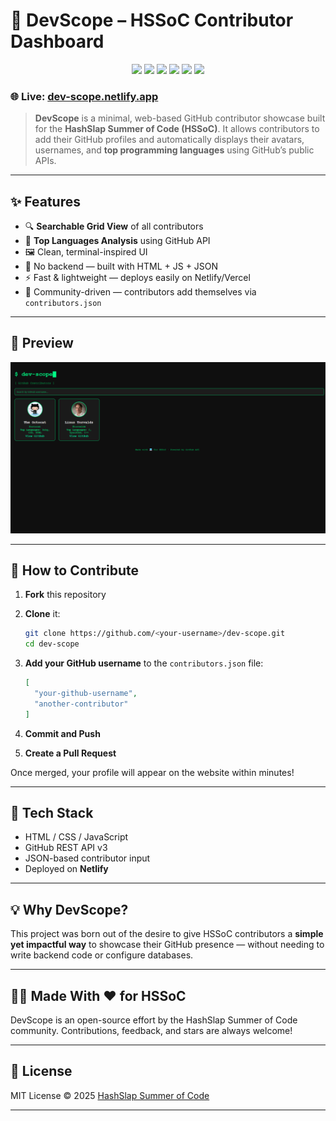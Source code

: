 
# 🧭 DevScope – HSSoC Contributor Dashboard

<p align="center">
  <img src="https://img.shields.io/github/license/HashSlap-Summer-of-Code/dev-scope?color=brightgreen&label=LICENSE&style=flat-square" />
  <img src="https://img.shields.io/github/forks/HashSlap-Summer-of-Code/dev-scope?style=flat-square&color=gray" />
  <img src="https://img.shields.io/github/stars/HashSlap-Summer-of-Code/dev-scope?style=flat-square&color=blue" />
  <img src="https://img.shields.io/github/issues/HashSlap-Summer-of-Code/dev-scope?style=flat-square&color=green" />
  <img src="https://img.shields.io/github/issues-pr/HashSlap-Summer-of-Code/dev-scope?style=flat-square&color=gold" />
  <a href="https://dev-scope.netlify.app/">
    <img src="https://img.shields.io/badge/Live-Demo-brightgreen?style=flat-square&logo=netlify" />
  </a>
</p>


### 🌐 Live: [dev-scope.netlify.app](https://dev-scope.netlify.app)

> **DevScope** is a minimal, web-based GitHub contributor showcase built for the **HashSlap Summer of Code (HSSoC)**. It allows contributors to add their GitHub profiles and automatically displays their avatars, usernames, and **top programming languages** using GitHub’s public APIs.

---

## ✨ Features

* 🔍 **Searchable Grid View** of all contributors
* 🧠 **Top Languages Analysis** using GitHub API
* 🖼️ Clean, terminal-inspired UI
* 🔧 No backend — built with HTML + JS + JSON
* ⚡ Fast & lightweight — deploys easily on Netlify/Vercel
* 👥 Community-driven — contributors add themselves via `contributors.json`

---

## 📸 Preview

![Preview Screenshot](https://raw.githubusercontent.com/HashSlap-Summer-of-Code/dev-scope/main/assets/preview.png)

---

## 🚀 How to Contribute

1. **Fork** this repository

2. **Clone** it:

   ```bash
   git clone https://github.com/<your-username>/dev-scope.git
   cd dev-scope
   ```

3. **Add your GitHub username** to the `contributors.json` file:

   ```json
   [
     "your-github-username",
     "another-contributor"
   ]
   ```

4. **Commit and Push**

5. **Create a Pull Request**

Once merged, your profile will appear on the website within minutes!

---

## 🧰 Tech Stack

* HTML / CSS / JavaScript
* GitHub REST API v3
* JSON-based contributor input
* Deployed on **Netlify**

---

## 💡 Why DevScope?

This project was born out of the desire to give HSSoC contributors a **simple yet impactful way** to showcase their GitHub presence — without needing to write backend code or configure databases.

---

## 👨‍💻 Made With ❤️ for HSSoC

 DevScope is an open-source effort by the HashSlap Summer of Code community. Contributions, feedback, and stars are always welcome!

---

## 📄 License

MIT License © 2025 [HashSlap Summer of Code](https://github.com/HashSlap-Summer-of-Code)

---
